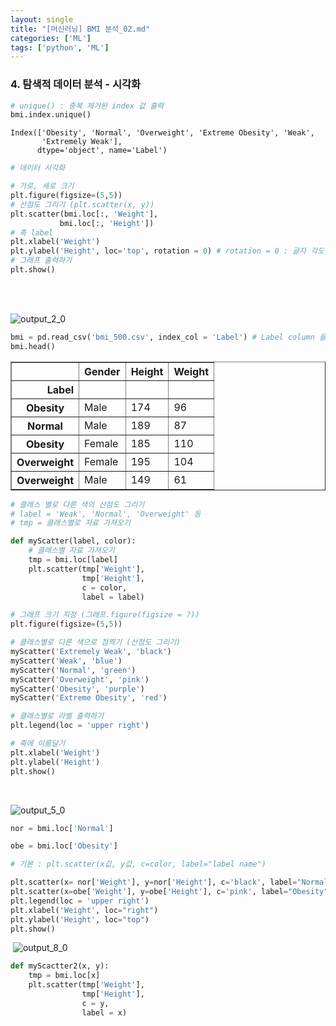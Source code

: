 ```yaml
---
layout: single
title: "[머신러닝] BMI 분석_02.md"
categories: ['ML']
tags: ['python', 'ML']
---
```


### 4. 탐색적 데이터 분석 - 시각화


```python
# unique() : 중복 제거된 index 값 출력 
bmi.index.unique()
```




    Index(['Obesity', 'Normal', 'Overweight', 'Extreme Obesity', 'Weak',
           'Extremely Weak'],
          dtype='object', name='Label')




```python
# 데이터 시각화

# 가로, 세로 크기
plt.figure(figsize=(5,5))
# 산점도 그리기 (plt.scatter(x, y))
plt.scatter(bmi.loc[:, 'Weight'], 
           bmi.loc[:, 'Height'])
# 축 label
plt.xlabel('Weight')
plt.ylabel('Height', loc='top', rotation = 0) # rotation = 0 : 글자 각도, 가로로 입력
# 그래프 출력하기
plt.show()
```


​    
​    

![output_2_0](https://user-images.githubusercontent.com/59822430/111067832-59a33480-8509-11eb-844b-3a75abbc6627.png)

```python
bmi = pd.read_csv('bmi_500.csv', index_col = 'Label') # Label column 을 index 로 활용 
bmi.head()
```




<div>
<style scoped>
    .dataframe tbody tr th:only-of-type {
        vertical-align: middle;
    }

    .dataframe tbody tr th {
        vertical-align: top;
    }
    
    .dataframe thead th {
        text-align: right;
    }
</style>
<table border="1" class="dataframe">
  <thead>
    <tr style="text-align: right;">
      <th></th>
      <th>Gender</th>
      <th>Height</th>
      <th>Weight</th>
    </tr>
    <tr>
      <th>Label</th>
      <th></th>
      <th></th>
      <th></th>
    </tr>
  </thead>
  <tbody>
    <tr>
      <th>Obesity</th>
      <td>Male</td>
      <td>174</td>
      <td>96</td>
    </tr>
    <tr>
      <th>Normal</th>
      <td>Male</td>
      <td>189</td>
      <td>87</td>
    </tr>
    <tr>
      <th>Obesity</th>
      <td>Female</td>
      <td>185</td>
      <td>110</td>
    </tr>
    <tr>
      <th>Overweight</th>
      <td>Female</td>
      <td>195</td>
      <td>104</td>
    </tr>
    <tr>
      <th>Overweight</th>
      <td>Male</td>
      <td>149</td>
      <td>61</td>
    </tr>
  </tbody>
</table>
</div>




```python
# 클래스 별로 다른 색의 산점도 그리기
# label = 'Weak', 'Normal', 'Overweight' 등
# tmp = 클래스별로 자료 가져오기

def myScatter(label, color):  
    # 클래스별 자료 가져오기
    tmp = bmi.loc[label]
    plt.scatter(tmp['Weight'],
                tmp['Height'],
                c = color,
                label = label)  
```


```python
# 그래프 크기 지정 (그래프.figure(figsize = ?))
plt.figure(figsize=(5,5))

# 클래스별로 다른 색으로 점찍기 (산점도 그리기)
myScatter('Extremely Weak', 'black')
myScatter('Weak', 'blue')
myScatter('Normal', 'green')
myScatter('Overweight', 'pink')
myScatter('Obesity', 'purple')
myScatter('Extreme Obesity', 'red')

# 클래스별로 라벨 출력하기
plt.legend(loc = 'upper right')

# 축에 이름달기
plt.xlabel('Weight')
plt.ylabel('Height')
plt.show()
```


​    

![output_5_0](C:\Users\SMHRD\Downloads\output_5_0.png)

```python
nor = bmi.loc['Normal']
```


```python
obe = bmi.loc['Obesity']
```


```python
# 기본 : plt.scatter(x값, y값, c=color, label="label name")

plt.scatter(x= nor['Weight'], y=nor['Height'], c='black', label="Normal")
plt.scatter(x=obe['Weight'], y=obe['Height'], c='pink', label="Obesity")
plt.legend(loc = 'upper right')
plt.xlabel('Weight', loc="right")
plt.ylabel('Height', loc="top")
plt.show()
```


​    ![output_8_0](C:\Users\SMHRD\Downloads\output_8_0.png)



```python
def myScactter2(x, y):
    tmp = bmi.loc[x]
    plt.scatter(tmp['Weight'],
                tmp['Height'],
                c = y,
                label = x)
```


```python

```
